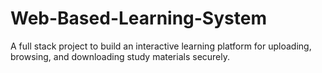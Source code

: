 # Web-Based-Learning-System
A full stack project to build an interactive learning platform for uploading, browsing, and downloading study materials securely.
